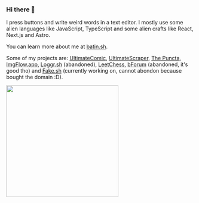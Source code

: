 ### Hi there 👋
I press buttons and write weird words in a text editor. I mostly use some alien languages like JavaScript, TypeScript and some alien crafts like React, Next.js and Astro.

You can learn more about me at [batin.sh](https://batin.sh/about).

Some of my projects are: [UltimateComic](https://www.github.com/Stradi/ultimate-comic), [UltimateScraper](https://www.github.com/Stradi/ultimatescraper), [The Puncta](https://www.github.com/Stradi/puncta), [ImgFlow.app](https://www.github.com/Stradi/imgflow.app), [Loggr.sh](https://www.github.com/Stradi/loggr-sh) (abandoned), [LeetChess](https://www.github.com/Stradi/leetchess), [bForum](https://www.github.com/Stradi/bforum) (abandoned, it's good tho) and [Fake.sh](https://www.fake.sh) (currently working on, cannot abondon because bought the domain :D).

<img width="300" src="https://media0.giphy.com/media/l4pTjOu0NsrLApt0Q/giphy.gif?cid=790b7611ab7a5453fc5200a8172bbcaa1ad198cb00450d6c&rid=giphy.gif" />
